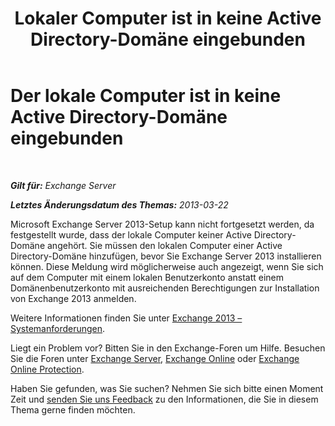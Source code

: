 ﻿---
title: 'Lokaler Computer ist in keine Active Directory-Domäne eingebunden'
TOCTitle: Der lokale Computer ist in keine Active Directory-Domäne eingebunden
ms:assetid: feb08845-6d44-4760-9932-6eca22f35eec
ms:mtpsurl: https://technet.microsoft.com/de-de/library/ms.exch.setupreadiness.computernotpartofdomain(v=EXCHG.150)
ms:contentKeyID: 50477170
ms.date: 04/24/2018
mtps_version: v=EXCHG.150
ms.translationtype: HT
---

# Der lokale Computer ist in keine Active Directory-Domäne eingebunden

 

_**Gilt für:** Exchange Server_

_**Letztes Änderungsdatum des Themas:** 2013-03-22_

Microsoft Exchange Server 2013-Setup kann nicht fortgesetzt werden, da festgestellt wurde, dass der lokale Computer keiner Active Directory-Domäne angehört. Sie müssen den lokalen Computer einer Active Directory-Domäne hinzufügen, bevor Sie Exchange Server 2013 installieren können. Diese Meldung wird möglicherweise auch angezeigt, wenn Sie sich auf dem Computer mit einem lokalen Benutzerkonto anstatt einem Domänenbenutzerkonto mit ausreichenden Berechtigungen zur Installation von Exchange 2013 anmelden.

Weitere Informationen finden Sie unter [Exchange 2013 – Systemanforderungen](exchange-2013-system-requirements-exchange-2013-help.md).

Liegt ein Problem vor? Bitten Sie in den Exchange-Foren um Hilfe. Besuchen Sie die Foren unter [Exchange Server](https://go.microsoft.com/fwlink/p/?linkid=60612), [Exchange Online](https://go.microsoft.com/fwlink/p/?linkid=267542) oder [Exchange Online Protection](https://go.microsoft.com/fwlink/p/?linkid=285351).

Haben Sie gefunden, was Sie suchen? Nehmen Sie sich bitte einen Moment Zeit und [senden Sie uns Feedback](mailto:exsetuphelpfeedback@microsoft.com?subject=exchange%202013%20setup%20help%20feedbac) zu den Informationen, die Sie in diesem Thema gerne finden möchten.

